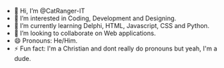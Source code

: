 - 👋 Hi, I’m @CatRanger-IT
- 👀 I’m interested in Coding, Development and Designing.
- 🌱 I’m currently learning Delphi, HTML, Javascript, CSS and Python.
- 💞️ I’m looking to collaborate on Web applications.
- 😄 Pronouns: He/Him.
- ⚡ Fun fact: I'm a Christian and dont really do pronouns but yeah, I'm a dude.

<!---
CatRanger-IT/CatRanger-IT is a ✨ special ✨ repository because its `README.md` (this file) appears on your GitHub profile.
You can click the Preview link to take a look at your changes.
--->
